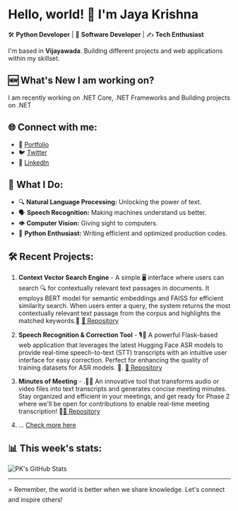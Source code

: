 # Hello, world! 👋 I'm Jaya Krishna

🛠 **Python Developer** | 🎤 **Software Developer** | ✍️ **Tech Enthusiast**

I'm based in **Vijayawada**. Building different projects and web applications within my skillset.

## :new: What's New I am working on?

I am recently working on .NET Core, .NET Frameworks and Building projects on .NET
## 🌐 Connect with me:
- :man: [Portfolio](https://jayakrishnaprofile.onrender.com)
- 🐦 [Twitter](https://twitter.com/)
- 📝 [LinkedIn](https://linkedin.com/in/)

## 🚀 What I Do:
- 🔍 **Natural Language Processing:** Unlocking the power of text.
- 🗣 **Speech Recognition:** Making machines understand us better.
- 👁 **Computer Vision:** Giving sight to computers.
- 🐍 **Python Enthusiast:** Writing efficient and optimized production codes.

## 🛠 Recent Projects:
1. **Context Vector Search Engine** - A simple :desktop_computer: interface where users can search :mag: for contextually relevant text passages in documents. It employs BERT model for semantic embeddings and FAISS for efficient similarity search. When users enter a query, the system returns the most contextually relevant text passage from the corpus and highlights the matched keywords.🚀 [🔗 Repository](https://github.com/inboxpraveen/context-search-engine)

   

2. **Speech Recognition & Correction Tool** - 🎙️📝 A powerful Flask-based web application that leverages the latest Hugging Face ASR models to provide real-time speech-to-text (STT) transcripts with an intuitive user interface for easy correction. Perfect for enhancing the quality of training datasets for ASR models. 🚀. [🔗 Repository](https://github.com/inboxpraveen/ASR-Accuracy-Tool)

   

3. **Minutes of Meeting** - .🎤📄 An innovative tool that transforms audio or video files into text transcripts and generates concise meeting minutes. Stay organized and efficient in your meetings, and get ready for Phase 2 where we'll be open for contributions to enable real-time meeting transcription! 🚀[:link: Repository](https://github.com/inboxpraveen/LLM-Minutes-of-Meeting)

   

4. ... [Check more here](https://github.com/inboxpraveen?tab=repositories)

## 📊 This week's stats:
![PK's GitHub Stats](https://github-readme-stats.vercel.app/api?username=inboxpraveen&count_private=true&show_icons=true&theme=radical)

---

⭐ Remember, the world is better when we share knowledge. Let's connect and inspire others!
